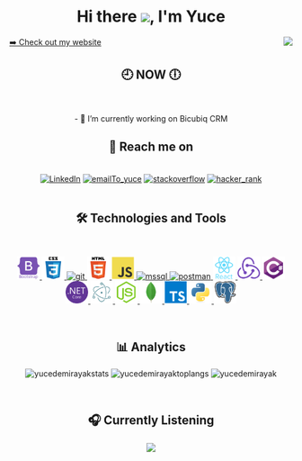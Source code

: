 <h1 align='center' >Hi there <img src="https://media.giphy.com/media/hvRJCLFzcasrR4ia7z/giphy.gif" width="20">, I'm Yuce</h1>

<p align='center' >
<img align='right' src='https://komarev.com/ghpvc/?username=yucedemirayak&style=flat-square' />
<p align='left'>
<a target="_blank" href="https://www.yucedemirayak.com">➡️ Check out my website</a>
</p>
</p>

<h2 align='center'> 🕘 NOW 🕕 </h2>
</br>
<p align='center'>
- 🔭 I’m currently working on Bicubiq CRM
</p>

<h2 align='center'> 📩  Reach me on </h2>
</br>
<div align='center'>
<a align='center' href="https://www.linkedin.com/in/yucedemirayak/" target="blank"><img align="center" src="https://img.shields.io/badge/LinkedIn-0077B5?style=for-the-badge&logo=linkedin&logoColor=white" alt="LinkedIn" /></a>
<a align='center' href="mailto:yucedemirayak@outlook.com" target="blank"><img align="center" src="https://img.shields.io/badge/Microsoft_Outlook-0078D4?style=for-the-badge&logo=microsoft-outlook&logoColor=white" alt="emailTo_yuce" /></a>
<a href="https://stackoverflow.com/users/19170574" target="blank"><img align="center" src="https://img.shields.io/badge/Stack_Overflow-FE7A16?style=for-the-badge&logo=stack-overflow&logoColor=white" alt="stackoverflow" /></a>
<a href="https://www.hackerrank.com/yucedemirayak" target="blank"><img align="center" src="https://img.shields.io/badge/-Hackerrank-2EC866?style=for-the-badge&logo=HackerRank&logoColor=white" alt="hacker_rank" /></a>
</div>

</br>
<h2 align='center'> 🛠️  Technologies and Tools </h3>
  </br>
  <p align='center' > 
    <a href="https://getbootstrap.com" target="_blank"> <img src="https://raw.githubusercontent.com/devicons/devicon/master/icons/bootstrap/bootstrap-plain-wordmark.svg" alt="bootstrap" width="40" height="40"/> </a>
    <a href="https://www.w3schools.com/css/" target="_blank"> <img src="https://raw.githubusercontent.com/devicons/devicon/master/icons/css3/css3-original-wordmark.svg" alt="css3" width="40" height="40"/> </a>
    <a href="https://git-scm.com/" target="_blank"> <img src="https://www.vectorlogo.zone/logos/git-scm/git-scm-icon.svg" alt="git" width="40" height="40"/> </a>
    <a href="https://www.w3.org/html/" target="_blank"> <img src="https://raw.githubusercontent.com/devicons/devicon/master/icons/html5/html5-original-wordmark.svg" alt="html5" width="40" height="40"/> </a>
    <a href="https://developer.mozilla.org/en-US/docs/Web/JavaScript" target="_blank"> <img src="https://raw.githubusercontent.com/devicons/devicon/master/icons/javascript/javascript-original.svg" alt="javascript" width="40" height="40"/> </a>
    <a href="https://www.microsoft.com/en-us/sql-server" target="_blank"> <img src="https://www.svgrepo.com/show/303229/microsoft-sql-server-logo.svg" alt="mssql" width="40" height="40"/> </a>
    <a href="https://postman.com" target="_blank"> <img src="https://www.vectorlogo.zone/logos/getpostman/getpostman-icon.svg" alt="postman" width="40" height="40"/> </a>
    <a href="https://reactjs.org/" target="_blank"> <img src="https://raw.githubusercontent.com/devicons/devicon/master/icons/react/react-original-wordmark.svg" alt="react" width="40" height="40"/> </a>
    <a href="https://redux.js.org/" target="_blank"> <img src="https://raw.githubusercontent.com/devicons/devicon/1119b9f84c0290e0f0b38982099a2bd027a48bf1/icons/redux/redux-original.svg" alt="redux" width="40" height="40"/> </a>
    <a href="https://www.w3schools.com/cs/index.php" target="_blank"> <img src="https://raw.githubusercontent.com/devicons/devicon/1119b9f84c0290e0f0b38982099a2bd027a48bf1/icons/csharp/csharp-original.svg" alt="csharp" width="40" height="40"/> </a>
    <a href="https://dotnet.microsoft.com/en-us/download/dotnet/6.0" target="_blank"> <img src="https://github.com/devicons/devicon/blob/master/icons/dotnetcore/dotnetcore-original.svg" alt="dotnetcore6" width="40" height="40"/> </a>
    <a href="https://www.electronjs.org/" target="_blank"> <img src="https://github.com/devicons/devicon/blob/master/icons/electron/electron-original.svg" alt="electron.js" width="40" height="40"/> </a>
    <a href="https://nodejs.org/en/" target="_blank"> <img src="https://github.com/devicons/devicon/blob/master/icons/nodejs/nodejs-original.svg" alt="node.js" width="40" height="40"/> </a>
    <a href="https://www.mongodb.com/" target="_blank"> <img src="https://github.com/devicons/devicon/blob/master/icons/mongodb/mongodb-original.svg" alt="mongodb" width="40" height="40"/> </a>
    <a href="https://www.typescriptlang.org/" target="_blank"> <img src="https://github.com/devicons/devicon/blob/master/icons/typescript/typescript-original.svg" alt="typescript" width="40" height="40"/> </a>
    <a href="https://www.python.org/" target="_blank"> <img src="https://github.com/devicons/devicon/blob/master/icons/python/python-original.svg" alt="python" width="40" height="40"/> </a>
  <a href="https://www.postgresql.org/" target="_blank"> <img src="https://github.com/devicons/devicon/blob/master/icons/postgresql/postgresql-original.svg" alt="postgre" width="40" height="40"/> </a>
  </p>
</br>

<h2 align='center' > 📊  Analytics </h2>

<p align="center"> 
<img height="130" src="https://github-readme-stats.vercel.app/api?username=yucedemirayak&show_icons=true&theme=prussian" alt="yucedemirayakstats" />
<img height="130" src="https://github-readme-stats.vercel.app/api/top-langs/?username=yucedemirayak&layout=compact&theme=prussian&hide_border=true" alt="yucedemirayaktoplangs" />
<img height="130" src="https://github-readme-streak-stats.herokuapp.com/?user=yucedemirayak&theme=prussian" alt="yucedemirayak" />
</p>

</br>

<h2 align='center' > 🎧 Currently Listening </h2>

<p align='center'>
<a align='center' href='https://spotify-github-profile.vercel.app/api/view?uid=nowwhat%3F&redirect=true'>
<img align='center' src='https://spotify-github-profile.vercel.app/api/view?uid=nowwhat%3F&cover_image=true&theme=default&bar_color=1b4de4&bar_color_cover=true' />
</a>
</p>
